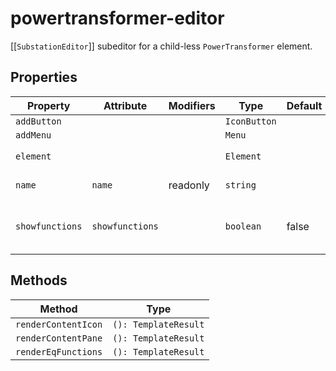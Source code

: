 # powertransformer-editor

[[`SubstationEditor`]] subeditor for a child-less `PowerTransformer` element.

## Properties

| Property        | Attribute       | Modifiers | Type         | Default | Description                                      |
|-----------------|-----------------|-----------|--------------|---------|--------------------------------------------------|
| `addButton`     |                 |           | `IconButton` |         |                                                  |
| `addMenu`       |                 |           | `Menu`       |         |                                                  |
| `element`       |                 |           | `Element`    |         | SCL element PowerTransformer                     |
| `name`          | `name`          | readonly  | `string`     |         | PowerTransformer name attribute                  |
| `showfunctions` | `showfunctions` |           | `boolean`    | false   | Whether `EqFunction` and `SubEqFunction` are rendered |

## Methods

| Method              | Type                 |
|---------------------|----------------------|
| `renderContentIcon` | `(): TemplateResult` |
| `renderContentPane` | `(): TemplateResult` |
| `renderEqFunctions` | `(): TemplateResult` |
